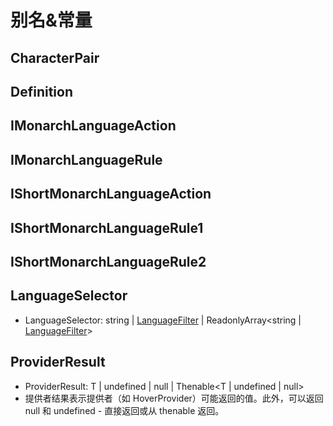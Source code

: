 # 别名&常量

## CharacterPair
## Definition
## IMonarchLanguageAction
## IMonarchLanguageRule
## IShortMonarchLanguageAction
## IShortMonarchLanguageRule1
## IShortMonarchLanguageRule2
## LanguageSelector
+ LanguageSelector: string | [LanguageFilter](./interfaces/LanguageFilter.md) | ReadonlyArray\<string | [LanguageFilter](./interfaces/LanguageFilter.md)\>
## ProviderResult
+ ProviderResult<T>: T | undefined | null | Thenable<T | undefined | null>
+ 提供者结果表示提供者（如 HoverProvider）可能返回的值。此外，可以返回 null 和 undefined - 直接返回或从 thenable 返回。